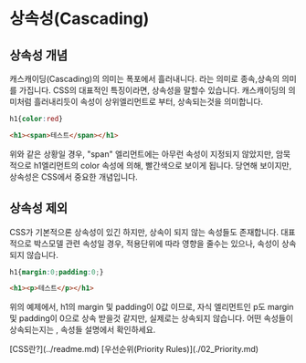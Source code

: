 # 상속성(Cascading)


## 상속성 개념
캐스캐이딩(Cascading)의 의미는 폭포에서 흘러내니다. 라는 의미로 종속,상속의 의미를 가집니다.
CSS의 대표적인 특징이라면, 상속성을 말할수 있습니다. 캐스캐이딩의 의미처럼 흘러내리듯이 속성이 상위엘리먼트로 부터, 상속되는것을 의미합니다.

```css
h1{color:red}
```
```html
<h1><span>테스트</span></h1>
```

위와 같은 상황일 경우, "span" 엘리먼트에는 아무런 속성이 지정되지 않았지만, 암묵적으로 h1엘리먼트의 color 속성에 의해,
빨간색으로 보이게 됩니다. 당연해 보이지만, 상속성은 CSS에서 중요한 개념입니다.


## 상속성 제외
CSS가 기본적으론 상속성이 있긴 하지만, 상속이 되지 않는 속성들도 존재합니다.
대표적으로 박스모델 관련 속성일 경우, 적용단위에 따라 영향을 줄수는 있으나, 속성이 상속되지 않습니다.

```css
h1{margin:0;padding:0;}
```
```html
<h1><p>테스트</p></h1>
```

위의 예제에서, h1의 margin 및 padding이 0값 이므로, 자식 엘리먼트인 p도 margin 및 padding이 0으로 상속 받을것 같지만,
실제로는 상속되지 않습니다. 어떤 속성들이 상속되는지는 , 속성들 설명에서 확인하세요.

<div class="btnSec">
[CSS란?](../readme.md)
[우선순위(Priority Rules)](./02_Priority.md)
</div>